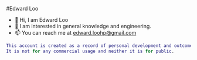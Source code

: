 #Edward Loo

- 👋 Hi, I am Edward Loo
- 👀 I am interested in general knowledge and engineering.
- 📫 You can reach me at edward.loohp@gmail.com

```MATLAB
This account is created as a record of personal development and outcome.
It is not for any commercial usage and neither it is for public.
```

<!---
edwardloo/edwardloo is a ✨ special ✨ repository because its `README.md` (this file) appears on your GitHub profile.
You can click the Preview link to take a look at your changes.
--->
